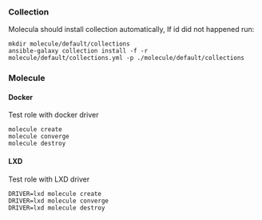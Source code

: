 ### Collection 

Molecula should install collection automatically,  If id did not happened run: 
```commandline
mkdir molecule/default/collections
ansible-galaxy collection install -f -r molecule/default/collections.yml -p ./molecule/default/collections
```

### Molecule
#### Docker 
Test role with docker driver 
```shell
molecule create
molecule converge
molecule destroy
```

#### LXD 
Test role with LXD driver 
```shell
DRIVER=lxd molecule create
DRIVER=lxd molecule converge
DRIVER=lxd molecule destroy
```

